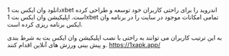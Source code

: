دانلود وان ایکس بت 1xbet اندروید را برای راحتی کاربران خود توسعه و طراحی کرده است. اپلیکیشن وان ایکس بت 1xbet تمامی امکانات موجود در سایت را در برنامه وان ایکس برنامه ریزی کرده است.

به این ترتیب کاربران می توانند به راحتی با نصب اپلیکیشن وان ایکس بت به شرط بندی و پیش بینی ورزش های آنلاین اقدام کنند.
https://1xapk.app/
